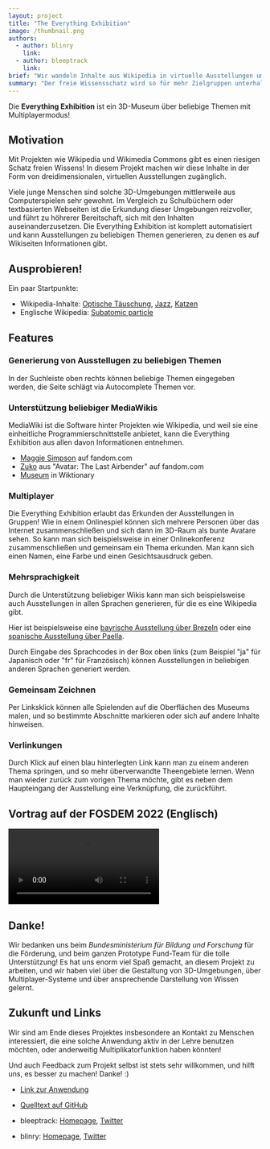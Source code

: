 ```yaml
---
layout: project
title: "The Everything Exhibition"
image: /thumbnail.png
authors:
  - author: blinry
    link:
  - author: bleeptrack
    link:
brief: "Wir wandeln Inhalte aus Wikipedia in virtuelle Ausstellungen um."
summary: "Der freie Wissensschatz wird so für mehr Zielgruppen unterhaltsamer zugänglich, und lädt zum Lernen und Spielen ein."
---
```


Die **Everything Exhibition** ist ein 3D-Museum über beliebige Themen mit Multiplayermodus!

## Motivation

Mit Projekten wie Wikipedia und Wikimedia Commons gibt es einen riesigen Schatz freien Wissens! In diesem Projekt machen wir diese Inhalte in der Form von dreidimensionalen, virtuellen Ausstellungen zugänglich.

Viele junge Menschen sind solche 3D-Umgebungen mittlerweile aus Computerspielen sehr gewohnt. Im Vergleich zu Schulbüchern oder textbasierten Webseiten ist die Erkundung dieser Umgebungen reizvoller, und führt zu höhrerer Bereitschaft, sich mit den Inhalten auseinanderzusetzen. Die Everything Exhibition ist komplett automatisiert und kann Ausstellungen zu beliebigen Themen generieren, zu denen es auf Wikiseiten Informationen gibt.

## Ausprobieren!

Ein paar Startpunkte:

- Wikipedia-Inhalte: [Optische Täuschung](https://blinry.github.io/everything-exhibition/#https://de.wikipedia.org/wiki/Optische%20T%C3%A4uschung), [Jazz](https://blinry.github.io/everything-exhibition/#https://de.wikipedia.org/wiki/Jazz), [Katzen](https://blinry.github.io/everything-exhibition/#https://de.wikipedia.org/wiki/Katzen)
- Englische Wikipedia: [Subatomic particle](https://blinry.github.io/everything-exhibition/#https://en.wikipedia.org/wiki/Subatomic%20particle)

## Features

### Generierung von Ausstellugen zu beliebigen Themen

In der Suchleiste oben rechts können beliebige Themen eingegeben werden, die Seite schlägt via Autocomplete Themen vor.

### Unterstützung beliebiger MediaWikis

MediaWiki ist die Software hinter Projekten wie Wikipedia, und weil sie eine einheitliche Programmierschnittstelle anbietet, kann die Everything Exhibition aus allen davon Informationen entnehmen.

- [Maggie Simpson](https://blinry.github.io/everything-exhibition/#https://simpsons.fandom.com/Maggie%20Simpson) auf fandom.com
- [Zuko](https://blinry.github.io/everything-exhibition/#https://avatar.fandom.com/wiki/Zuko) aus "Avatar: The Last Airbender" auf fandom.com
- [Museum](https://blinry.github.io/everything-exhibition/#https://de.wiktionary.org/wiki/Museum) in Wiktionary

### Multiplayer

Die Everything Exhibition erlaubt das Erkunden der Ausstellungen in Gruppen! Wie in einem Onlinespiel können sich mehrere Personen über das Internet zusammenschließen und sich dann im 3D-Raum als bunte Avatare sehen. So kann man sich beispielsweise in einer Onlinekonferenz zusammenschließen und gemeinsam ein Thema erkunden. Man kann sich einen Namen, eine Farbe und einen Gesichtsausdruck geben.

### Mehrsprachigkeit

Durch die Unterstützung beliebiger Wikis kann man sich beispielsweise auch Ausstellungen in allen Sprachen generieren, für die es eine Wikipedia gibt.

Hier ist beispielsweise eine [bayrische Ausstellung über Brezeln](https://blinry.github.io/everything-exhibition/#https://bar.wikipedia.org/wiki/Brezn) oder eine [spanische Ausstellung über Paella](https://blinry.github.io/everything-exhibition/#https://es.wikipedia.org/wiki/Paella).

Durch Eingabe des Sprachcodes in der Box oben links (zum Beispiel "ja" für Japanisch oder "fr" für Französisch) können Ausstellungen in beliebigen anderen Sprachen generiert werden.

### Gemeinsam Zeichnen

Per Linksklick können alle Spielenden auf die Oberflächen des Museums malen, und so bestimmte Abschnitte markieren oder sich auf andere Inhalte hinweisen.

### Verlinkungen

Durch Klick auf einen blau hinterlegten Link kann man zu einem anderen Thema springen, und so mehr überverwandte Theengebiete lernen. Wenn man wieder zurück zum vorigen Thema möchte, gibt es neben dem Haupteingang der Ausstellung eine Verknüpfung, die zurückführt.

## Vortrag auf der FOSDEM 2022 (Englisch)

<video controls src="http://mirroronet.pl/pub/mirrors/video.fosdem.org/2022/L.lightningtalks/lt_3d_exhibitions.webm"></video>

## Danke!

Wir bedanken uns beim _Bundesministerium für Bildung und Forschung_ für die Förderung, und beim ganzen Prototype Fund-Team für die tolle Unterstützung! Es hat uns enorm viel Spaß gemacht, an diesem Projekt zu arbeiten, und wir haben viel über die Gestaltung von 3D-Umgebungen, über Multiplayer-Systeme und über ansprechende Darstellung von Wissen gelernt.

## Zukunft und Links

Wir sind am Ende dieses Projektes insbesondere an Kontakt zu Menschen interessiert, die eine solche Anwendung aktiv in der Lehre benutzen möchten, oder anderweitig Multiplikatorfunktion haben könnten!

Und auch Feedback zum Projekt selbst ist stets sehr willkommen, und hilft uns, es besser zu machen! Danke! :)

- [Link zur Anwendung](https://blinry.github.io/everything-exhibition/)
- [Quelltext auf GitHub](https://github.com/blinry/everything-exhibition)

- bleeptrack: [Homepage](http://bleeptrack.de), [Twitter](https://twitter.com/bleeptrack)
- blinry: [Homepage](https://blinry.org), [Twitter](https://twitter.com/blinry)
